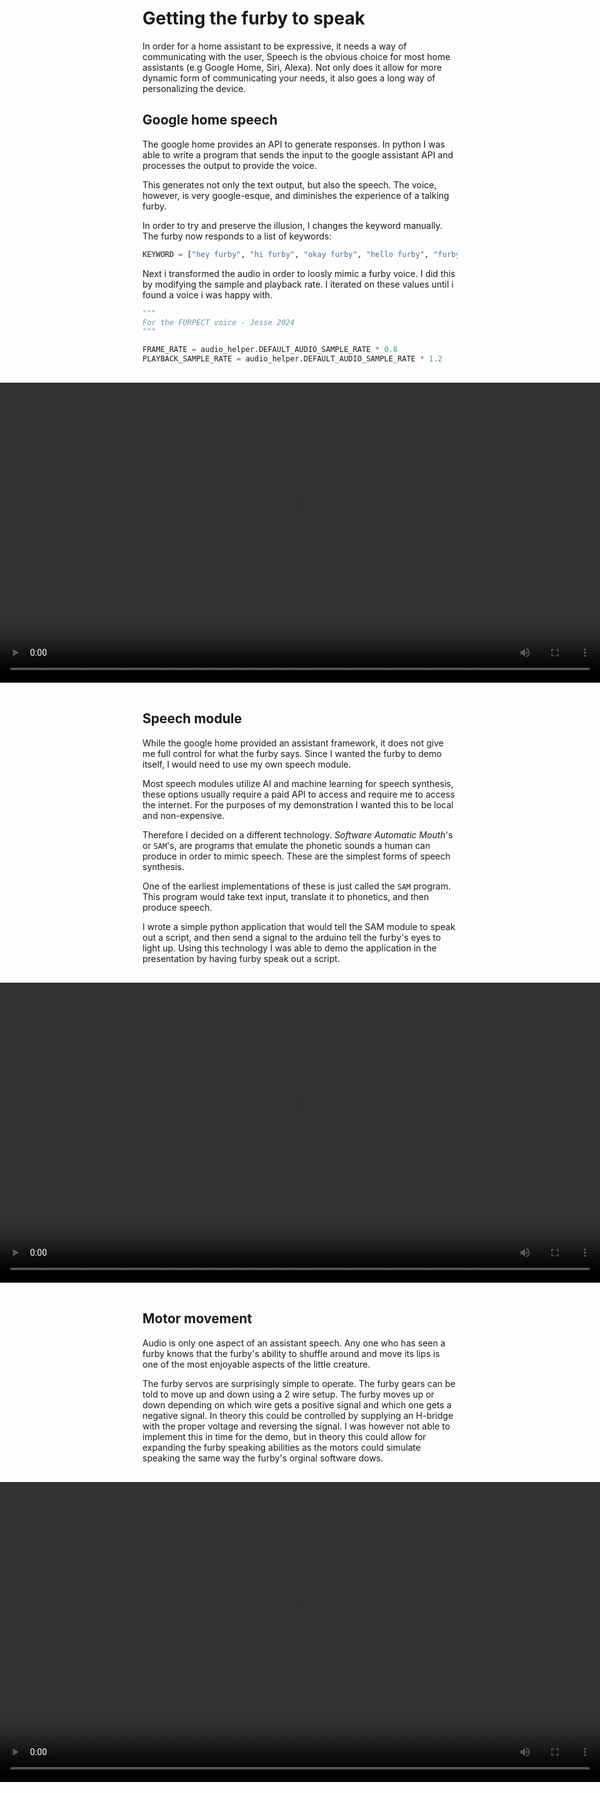 # Getting the furby to speak

In order for a home assistant to be expressive, it needs a way of communicating with the user, Speech is the obvious choice for most home assistants (e.g Google Home, Siri, Alexa). Not only does it allow for more dynamic form of communicating your needs, it also goes a long way of personalizing the device.

## Google home speech

The google home provides an API to generate responses. In python I was able to write a program that sends the input to the google assistant API and processes the output to provide the voice.

This generates not only the text output, but also the speech. The voice, however, is very google-esque, and diminishes the experience of a talking furby.

In order to try and preserve the illusion, I changes the keyword manually. The furby now responds to a list of keywords:

```py
KEYWORD = ["hey furby", "hi furby", "okay furby", "hello furby", "furby", "hey good taste", "hey toothpaste", "hey kutbeest"]
```

Next i transformed the audio in order to loosly mimic a furby voice. I did this by modifying the sample and playback rate. I iterated on these values until i found a voice i was happy with.

```py
"""
For the FURPECT voice - Jesse 2024
"""

FRAME_RATE = audio_helper.DEFAULT_AUDIO_SAMPLE_RATE * 0.8
PLAYBACK_SAMPLE_RATE = audio_helper.DEFAULT_AUDIO_SAMPLE_RATE * 1.2
```

<div style="display: flex; flex-direction=row; padding: 16px; justify-content: center;">
<video alt="A software demo of a conversation with the furby" width="960" height="480" src="https://github.com/GetAGripGal/getagripgal.github.io/blob/main/static/vid/furby/GoogleAssistantDemo.mov?raw=true" playsinline controls>
  <!-- <source src="vid/furby/GoogleAssistantDemo.mp4" type="video/mp4"> -->
</video>
</div>

## Speech module

While the google home provided an assistant framework, it does not give me full control for what the furby says. Since I wanted the furby to demo itself, I would need to use my own speech module.

Most speech modules utilize AI and machine learning for speech synthesis, these options usually require a paid API to access and require me to access the internet. For the purposes of my demonstration I wanted this to be local and non-expensive.

Therefore I decided on a different technology. _Software Automatic Mouth_'s or `SAM`'s, are programs that emulate the phonetic sounds a human can produce in order to mimic speech. These are the simplest forms of speech synthesis.

One of the earliest implementations of these is just called the `SAM` program. This program would take text input, translate it to phonetics, and then produce speech.

I wrote a simple python application that would tell the SAM module to speak out a script, and then send a signal to the arduino tell the furby's eyes to light up. Using this technology I was able to demo the application in the presentation by having furby speak out a script.

<div style="display: flex; flex-direction=row; padding: 16px; justify-content: center;">
<video alt="A demonstration of using SAM in tandem with the furby in order to create the effect of a conversation" width="960" height="480" src="https://github.com/GetAGripGal/getagripgal.github.io/blob/main/static/vid/furby/SpeechDemo.mov?raw=true" playsinline controls>
  <!-- <source src="vid/furby/SpeechDemo.mp4" type="video/mp4"> -->
</video>
</div>

## Motor movement

Audio is only one aspect of an assistant speech. Any one who has seen a furby knows that the furby's ability to shuffle around and move its lips is one of the most enjoyable aspects of the little creature.

The furby servos are surprisingly simple to operate. The furby gears can be told to move up and down using a 2 wire setup. The furby moves up or down depending on which wire gets a positive signal and which one gets a negative signal. In theory this could be controlled by supplying an H-bridge with the proper voltage and reversing the signal. I was however not able to implement this in time for the demo, but in theory this could allow for expanding the furby speaking abilities as the motors could simulate speaking the same way the furby's orginal software dows.

<div style="display: flex; flex-direction=row; padding: 16px; justify-content: center;">
<video alt="Manual control of the furby's servos" width="960" height="480" src="https://github.com/GetAGripGal/getagripgal.github.io/blob/main/static/vid/furby/ServoControlDemo.mov?raw=true" playsinline controls>
  <!-- <source src="vid/furby/ServoControlDemo.mp4" type="video/mp4"> -->
</video>
</div>
